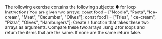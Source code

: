 The following exercise contains the following subjects:
● for loop
Instructions
You are given two arrays:
const food = ["Noodle", "Pasta", "Ice-cream",
"Meat", "Cucumber", "Olives"];
const food1 = ["Fries", "Ice-cream", "Pizza",
"Olives", "Hamburgers"];
Create a function that takes these two arrays as
arguments.
Compare these two arrays using 2 for loops and return the
items that are the same. If none are the same return false.
